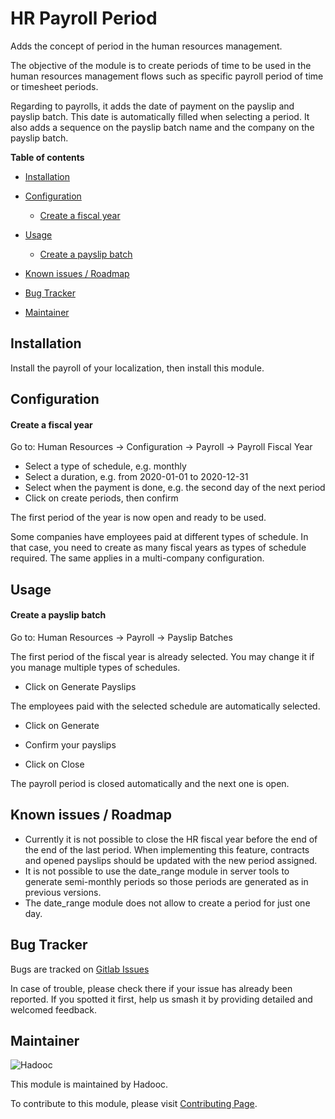 # HR Payroll Period

Adds the concept of period in the human resources management.

The objective of the module is to create periods of time to be used in the human resources management flows such as
specific payroll period of time or timesheet periods.

Regarding to payrolls, it adds the date of payment on the payslip and payslip batch. This date is automatically filled
when selecting a period. It also adds a sequence on the payslip batch name and the company on the payslip batch.

**Table of contents**

- [Installation](#installation)
- [Configuration](#configuration)
  - [Create a fiscal year](#Create-fiscale-year)
- [Usage](#usage)
  - [Create a payslip batch](#create-payslip-batch)
- [Known issues / Roadmap](#known-issues-roadmap)

- [Bug Tracker](#bug-tracker)
- [Maintainer](#maintainer)

## Installation

Install the payroll of your localization, then install this module.

## Configuration

#### Create a fiscal year

Go to: Human Resources -> Configuration -> Payroll -> Payroll Fiscal Year

- Select a type of schedule, e.g. monthly
- Select a duration, e.g. from 2020-01-01 to 2020-12-31
- Select when the payment is done, e.g. the second day of the next period
- Click on create periods, then confirm

The first period of the year is now open and ready to be used.

Some companies have employees paid at different types of schedule. In that case, you need to create as many fiscal years
as types of schedule required. The same applies in a multi-company configuration.

## Usage

#### Create a payslip batch

Go to: Human Resources -> Payroll -> Payslip Batches

The first period of the fiscal year is already selected. You may change it if you manage multiple types of schedules.

- Click on Generate Payslips

The employees paid with the selected schedule are automatically selected.

- Click on Generate

- Confirm your payslips

- Click on Close

The payroll period is closed automatically and the next one is open.

## Known issues / Roadmap

- Currently it is not possible to close the HR fiscal year before the end of the end of the last period. When
  implementing this feature, contracts and opened payslips should be updated with the new period assigned.
- It is not possible to use the date_range module in server tools to generate semi-monthly periods so those periods are
  generated as in previous versions.
- The date_range module does not allow to create a period for just one day.

## Bug Tracker

Bugs are tracked on [Gitlab Issues](https://gitlab.com/hadooc/odoo/payroll/issues)

In case of trouble, please check there if your issue has already been reported. If you spotted it first, help us smash
it by providing detailed and welcomed feedback.

## Maintainer

![Hadooc](https://hadooc.com/logo)

This module is maintained by Hadooc.

To contribute to this module, please visit [Contributing Page](https://gitlab.com/hadooc/extra/wikis/Contributing).
